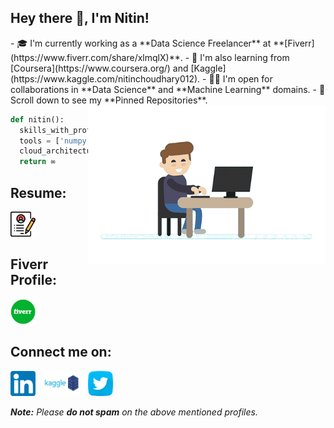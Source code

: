 ## Hey there 👋, I'm Nitin!
<div align="left">
- 🎓 I'm currently working as a **Data Science Freelancer**  at **[Fiverr](https://www.fiverr.com/share/xlmqlX)**.
- 🌱 I'm also learning from [Coursera](https://www.coursera.org/) and [Kaggle](https://www.kaggle.com/nitinchoudhary012).
- 🤝🏻 I'm open for collaborations in **Data Science** and **Machine Learning** domains.
- 📌 Scroll down to see my **Pinned Repositories**.
</div>
<img src="https://github.com/ni3choudhary/ni3choudhary/blob/main/Assets/programmer.gif" width="380px" align="right">

```python
def nitin():
  skills_with_proficiency = {'Python': 'Advance', 'R': 'Advance','SQL': 'Intermediate', 'Spark': 'Intermediate','DSA': 'Intermediate', 'HTML & CSS': 'Beginner'}
  tools = ['numpy', 'pandas', 'sklearn', 'nltk', 'spacy','OpenCV', 'matplotlib', 'seaborn', 'keras','Tensorflow', 'flask', 'Django','BeautifulSoup']
  cloud_architecture = ['heroku', 'aws sagemaker', 'Azure', 'GCP']
  return ∞
```

## Resume:
<p align="left">
<a href="https://drive.google.com/file/d/13yYKlZcGGh1efOXI6ZIU_nC3yapR2KJj/view?usp=sharing" target="_blank"><img width="40" height="40" src="https://github.com/ni3choudhary/ni3choudhary/blob/main/Assets/resume.png"></a>&nbsp;&nbsp;
</p>

## Fiverr Profile: 
<p align="left">
<a href="https://www.fiverr.com/share/xlmqlX" target="_blank"><img height="40" src="https://github.com/ni3choudhary/ni3choudhary/blob/main/Assets/fiverr.jpg"></a>&nbsp;&nbsp;
</p>

## Connect me on:

<p align="left">
<a href="https://www.linkedin.com/in/nitin-choudhary-334304150/" target="_blank"><img height="40" src="https://github.com/ni3choudhary/ni3choudhary/blob/main/Assets/linkedin.png"></a>&nbsp;&nbsp;
<a href="https://www.kaggle.com/nitinchoudhary012" target="_blank"><img height="40" src="https://github.com/ni3choudhary/ni3choudhary/blob/main/Assets/kaggle.png"></a>&nbsp;&nbsp;
<a href="https://twitter.com/iamNi3Choudhary" target="_blank"><img height="40" src="https://github.com/ni3choudhary/ni3choudhary/blob/main/Assets/twitter.png"></a>&nbsp;&nbsp;
</p>

_**Note:** Please **do not spam** on the above mentioned profiles._
